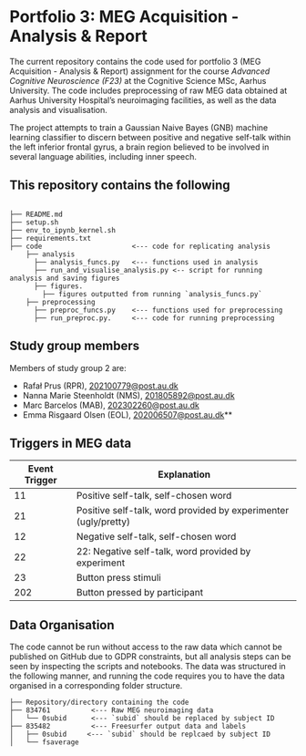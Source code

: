 # Portfolio 3: MEG Acquisition - Analysis & Report

The current repository contains the code used for portfolio 3 (MEG Acquisition - Analysis & Report) assignment for the course  *Advanced Cognitive Neuroscience (F23)*  at the Cognitive Science MSc, Aarhus University. The code includes preprocessing of raw MEG data obtained at Aarhus University Hospital’s neuroimaging facilities, as well as the data analysis and visualisation. 

The project attempts to train a Gaussian Naive Bayes (GNB) machine learning classifier to discern between positive and negative self-talk within the left inferior frontal gyrus, a brain region believed to be involved in several language abilities, including inner speech. 

## This repository contains the following

```

├── README.md
├── setup.sh  
├── env_to_ipynb_kernel.sh 
├── requirements.txt       
├── code                      <--- code for replicating analysis
    ├── analysis   
      ├── analysis_funcs.py   <--- functions used in analysis
      ├── run_and_visualise_analysis.py <-- script for running analysis and saving figures
      ├── figures.            
        ├── figures outputted from running `analysis_funcs.py`
    ├── preprocessing        
      ├── preproc_funcs.py    <--- functions used for preprocessing
      ├── run_preproc.py.     <--- code for running preprocessing

```

## Study group members
Members of study group 2 are: 

- Rafał Prus (RPR), [202100779@post.au.dk](mailto:202100779@post.au.dk)
- Nanna Marie Steenholdt (NMS), [201805892@post.au.dk](mailto:201805892@post.au.dk)
- Marc Barcelos (MAB), [202302260@post.au.dk](mailto:202302260@post.au.dk)
- Emma Risgaard Olsen (EOL), [202006507@post.au.dk](mailto:202006507@post.au.dk)**

##  Triggers in MEG data
|       Event Trigger       |   Explanation   |
|------------------|-----------|
|     11       |    Positive self-talk, self-chosen word     |
|     21       |    Positive self-talk, word provided by experimenter (ugly/pretty)     |
|     12       |    Negative self-talk, self-chosen word     |
|     22       |    22: Negative self-talk, word provided by experiment     |
|     23       |    Button press stimuli     |
|  202   |   Button pressed by participant     |

## Data Organisation
The code cannot be run without access to the raw data which cannot be published on GitHub due to GDPR constraints, but all analysis steps can be seen by inspecting the scripts and notebooks. The data was structured in the following manner, and running the code requires you to have the data organised in a corresponding folder structure.

````
├── Repository/directory containing the code
├── 834761          <--- Raw MEG neuroimaging data
│   └── 0subid      <--- `subid` should be replaced by subject ID
├── 835482          <--- Freesurfer output data and labels
│   ├── 0subid     <--- `subid` should be replcaed by subject ID
│   └── fsaverage
````
